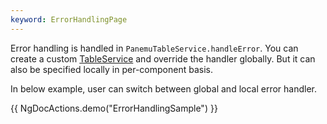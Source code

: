 ```yaml
---
keyword: ErrorHandlingPage
---
```


Error handling is handled in `PanemuTableService.handleError`. You can create a custom [TableService](getting-started/configuration) and override the handler globally. But it can also be specified locally in per-component basis.

In below example, user can switch between global and local error handler.

{{ NgDocActions.demo("ErrorHandlingSample") }}
